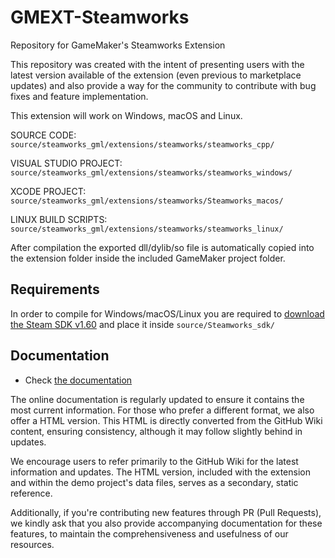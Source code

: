 # GMEXT-Steamworks
Repository for GameMaker's Steamworks Extension

This repository was created with the intent of presenting users with the latest version available of the extension (even previous to marketplace updates) and also provide a way for the community to contribute with bug fixes and feature implementation.

This extension will work on Windows, macOS and Linux.

SOURCE CODE: `source/steamworks_gml/extensions/steamworks/steamworks_cpp/`

VISUAL STUDIO PROJECT: `source/steamworks_gml/extensions/steamworks/steamworks_windows/`

XCODE PROJECT: `source/steamworks_gml/extensions/steamworks/Steamworks_macos/`

LINUX BUILD SCRIPTS: `source/steamworks_gml/extensions/steamworks/steamworks_linux/`

After compilation the exported dll/dylib/so file is automatically copied into the extension folder inside the included GameMaker project folder.

## Requirements

In order to compile for Windows/macOS/Linux you are required to [download the Steam SDK v1.60](https://partner.steamgames.com/dashboard) and place it inside `source/Steamworks_sdk/`

## Documentation

* Check [the documentation](../../wiki)

The online documentation is regularly updated to ensure it contains the most current information. For those who prefer a different format, we also offer a HTML version. This HTML is directly converted from the GitHub Wiki content, ensuring consistency, although it may follow slightly behind in updates.

We encourage users to refer primarily to the GitHub Wiki for the latest information and updates. The HTML version, included with the extension and within the demo project's data files, serves as a secondary, static reference.

Additionally, if you're contributing new features through PR (Pull Requests), we kindly ask that you also provide accompanying documentation for these features, to maintain the comprehensiveness and usefulness of our resources.

